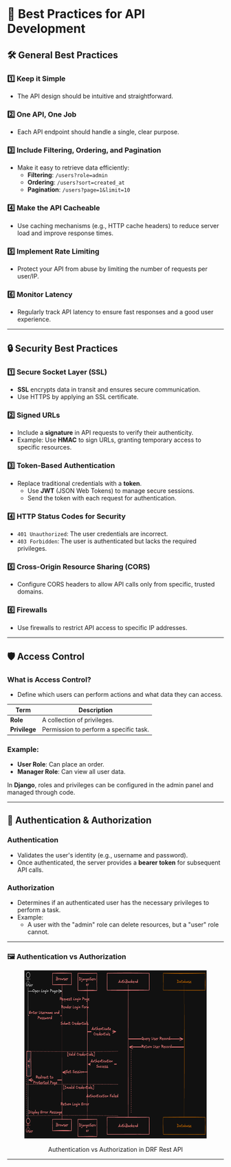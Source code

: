 # 🌟 Best Practices for API Development

## 🛠 General Best Practices

### 1️⃣ Keep it Simple

- The API design should be intuitive and straightforward.

### 2️⃣ One API, One Job

- Each API endpoint should handle a single, clear purpose.

### 3️⃣ Include Filtering, Ordering, and Pagination

- Make it easy to retrieve data efficiently:
  - **Filtering**: `/users?role=admin`
  - **Ordering**: `/users?sort=created_at`
  - **Pagination**: `/users?page=1&limit=10`

### 4️⃣ Make the API Cacheable

- Use caching mechanisms (e.g., HTTP cache headers) to reduce server load and improve response times.

### 5️⃣ Implement Rate Limiting

- Protect your API from abuse by limiting the number of requests per user/IP.

### 6️⃣ Monitor Latency

- Regularly track API latency to ensure fast responses and a good user experience.

---

## 🔒 Security Best Practices

### 1️⃣ Secure Socket Layer (SSL)

- **SSL** encrypts data in transit and ensures secure communication.
- Use HTTPS by applying an SSL certificate.

### 2️⃣ Signed URLs

- Include a **signature** in API requests to verify their authenticity.
- Example: Use **HMAC** to sign URLs, granting temporary access to specific resources.

### 3️⃣ Token-Based Authentication

- Replace traditional credentials with a **token**.
  - Use **JWT** (JSON Web Tokens) to manage secure sessions.
  - Send the token with each request for authentication.

### 4️⃣ HTTP Status Codes for Security

- `401 Unauthorized`: The user credentials are incorrect.
- `403 Forbidden`: The user is authenticated but lacks the required privileges.

### 5️⃣ Cross-Origin Resource Sharing (CORS)

- Configure CORS headers to allow API calls only from specific, trusted domains.

### 6️⃣ Firewalls

- Use firewalls to restrict API access to specific IP addresses.

---

## 🛡 Access Control

### **What is Access Control?**

- Define which users can perform actions and what data they can access.

| Term          | Description                            |
| ------------- | -------------------------------------- |
| **Role**      | A collection of privileges.            |
| **Privilege** | Permission to perform a specific task. |

### Example:

- **User Role**: Can place an order.
- **Manager Role**: Can view all user data.

In **Django**, roles and privileges can be configured in the admin panel and managed through code.

---

## 🔑 Authentication & Authorization

### **Authentication**

- Validates the user's identity (e.g., username and password).
- Once authenticated, the server provides a **bearer token** for subsequent API calls.

### **Authorization**

- Determines if an authenticated user has the necessary privileges to perform a task.
- Example:
  - A user with the "admin" role can delete resources, but a "user" role cannot.

---

### 🖼 Authentication vs Authorization

<figure>
  <img src="./assets/authentication.png" height="390" width="862" alt="Authentication vs Authorization">
  <figcaption><p align="center">Authentication vs Authorization in DRF Rest API</p></figcaption>
</figure>

---
